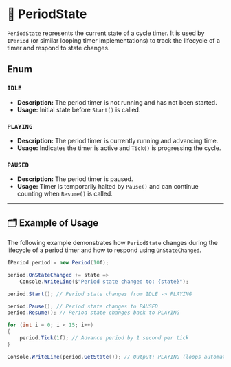 # 🧩 PeriodState

`PeriodState` represents the current state of a cycle timer. It is used by `IPeriod` (or similar looping timer implementations) to track the lifecycle of a timer and respond to state changes.

## Enum

### `IDLE`
- **Description:** The period timer is not running and has not been started.
- **Usage:** Initial state before `Start()` is called.

### `PLAYING`
- **Description:** The period timer is currently running and advancing time.
- **Usage:** Indicates the timer is active and `Tick()` is progressing the cycle.

### `PAUSED`
- **Description:** The period timer is paused.
- **Usage:** Timer is temporarily halted by `Pause()` and can continue counting when `Resume()` is called.

---

## 🗂 Example of Usage
The following example demonstrates how `PeriodState` changes during the lifecycle of a period timer and how to respond using `OnStateChanged`.

```csharp
IPeriod period = new Period(10f);

period.OnStateChanged += state =>
    Console.WriteLine($"Period state changed to: {state}");

period.Start(); // Period state changes from IDLE -> PLAYING

period.Pause(); // Period state changes to PAUSED
period.Resume(); // Period state changes back to PLAYING

for (int i = 0; i < 15; i++)
{
    period.Tick(1f); // Advance period by 1 second per tick
}

Console.WriteLine(period.GetState()); // Output: PLAYING (loops automatically)
```